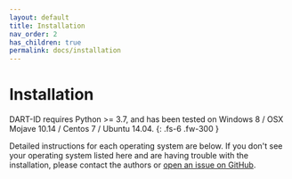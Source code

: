 ```yaml
---
layout: default
title: Installation
nav_order: 2
has_children: true
permalink: docs/installation
---
```


# Installation

DART-ID requires Python >= 3.7, and has been tested on Windows 8 / OSX Mojave 10.14 / Centos 7 / Ubuntu 14.04. 
{: .fs-6 .fw-300 }

Detailed instructions for each operating system are below. If you don't see your operating system listed here and are having trouble with the installation, please contact the authors or [open an issue on GitHub](https://github.com/SlavovLab/DART-ID/issues).